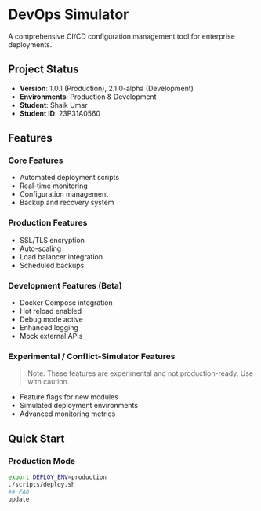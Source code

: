 # DevOps Simulator

A comprehensive CI/CD configuration management tool for enterprise deployments.

## Project Status
- **Version**: 1.0.1 (Production), 2.1.0-alpha (Development)
- **Environments**: Production & Development
- **Student**: Shaik Umar
- **Student ID**: 23P31A0560

## Features

### Core Features
- Automated deployment scripts
- Real-time monitoring
- Configuration management
- Backup and recovery system

### Production Features
- SSL/TLS encryption
- Auto-scaling
- Load balancer integration
- Scheduled backups

### Development Features (Beta)
- Docker Compose integration
- Hot reload enabled
- Debug mode active
- Enhanced logging
- Mock external APIs

### Experimental / Conflict-Simulator Features
> Note: These features are experimental and not production-ready. Use with caution.
- Feature flags for new modules
- Simulated deployment environments
- Advanced monitoring metrics

## Quick Start

### Production Mode
```bash
export DEPLOY_ENV=production
./scripts/deploy.sh
## FAQ
update